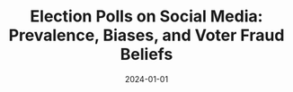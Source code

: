 ---
title: "Election Polls on Social Media: Prevalence, Biases, and Voter Fraud Beliefs"
collection: publications
date: 2024-01-01
year: 2024
venue: 'ICWSM&apos;24 R&amp;R'
paperurl: 'https://www.dropbox.com/scl/fi/0icufoh3dwxn13cu5zamm/ICWSM_24__Election_Polls_on_Social_Media__Prevalence__Biases__and_Voter_Fraud_Beliefs.pdf?rlkey=lossdput7gic3qgr7at92fc7y&st=af4u4cq3&dl=0'
resourceslug: no_resource
authors: 'S. Scarano, V. Vasudevan, M. Samory, K. Yang, J. Yang, and P.A. Grabowicz'
---